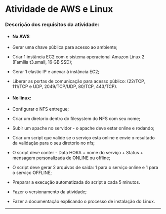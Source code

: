 # Atividade de AWS e Linux
### Descrição dos requisitos da atividade:
- #### Na AWS
 - Gerar uma chave pública para acesso ao ambiente;
 - Criar 1 instância EC2 com o sistema operacional Amazon Linux 2 (Família t3.small,
16 GB SSD);
 - Gerar 1 elastic IP e anexar à instância EC2;
 - Liberar as portas de comunicação para acesso público: (22/TCP, 111/TCP e UDP,
2049/TCP/UDP, 80/TCP, 443/TCP).

- #### No linux:
 - Configurar o NFS entregue;
 - Criar um diretorio dentro do filesystem do NFS com seu nome;
 - Subir um apache no servidor - o apache deve estar online e rodando;
 - Criar um script que valide se o serviço esta online e envie o resultado da validação
para o seu diretorio no nfs;
 - O script deve conter - Data HORA + nome do serviço + Status + mensagem
personalizada de ONLINE ou offline;
 - O script deve gerar 2 arquivos de saida: 1 para o serviço online e 1 para o serviço
OFFLINE;
 - Preparar a execução automatizada do script a cada 5 minutos.
 - Fazer o versionamento da atividade;
 - Fazer a documentação explicando o processo de instalação do Linux.

------------

